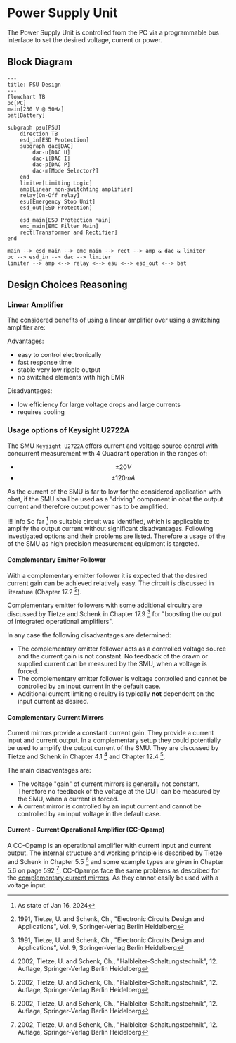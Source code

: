 # Power Supply Unit

The Power Supply Unit is controlled from the PC via a programmable bus interface
to set the desired voltage, current or power.

## Block Diagram

```mermaid
---
title: PSU Design
---
flowchart TB
pc[PC]
main[230 V @ 50Hz]
bat[Battery]

subgraph psu[PSU]
    direction TB
    esd_in[ESD Protection]
    subgraph dac[DAC]
        dac-u[DAC U]
        dac-i[DAC I]
        dac-p[DAC P]
        dac-m[Mode Selector?]
    end
    limiter[Limiting Logic]
    amp[Linear non-switchting amplifier]
    relay[On-Off relay]
    esu[Emergency Stop Unit]
    esd_out[ESD Protection]

    esd_main[ESD Protection Main]
    emc_main[EMC Filter Main]
    rect[Transformer and Rectifier]
end

main --> esd_main --> emc_main --> rect --> amp & dac & limiter
pc --> esd_in --> dac --> limiter
limiter --> amp <--> relay <--> esu <--> esd_out <--> bat
```

## Design Choices Reasoning

### Linear Amplifier

The considered benefits of using a linear amplifier over using a switching
amplifier are:

Advantages:

- easy to control electronically
- fast response time
- stable very low ripple output
- no switched elements with high EMR

Disadvantages:

- low efficiency for large voltage drops and large currents
- requires cooling

### Usage options of Keysight U2722A

The SMU `Keysight U2722A` offers current and voltage source control with
concurrent measurement with 4 Quadrant operation in the ranges of:

- $$ \pm 20 V $$
- $$ \pm 120 mA $$

As the current of the SMU is far to low for the considered application with
obat, if the SMU shall be used as a "driving" component in obat the output
current and therefore output power has to be amplified.

!!! info
    So far [^1] no suitable circuit was identified, which is applicable to amplify
    the output current without significant disadvantages. Following investigated
    options and their problems are listed.
    Therefore a usage of the of the SMU as high precision measurement equipment
    is targeted.

#### Complementary Emitter Follower

With a complementary emitter follower it is expected that the desired current
gain can be achieved relatively easy. The circuit is discussed in literature
(Chapter 17.2 [^TSEC]).

Complementary emitter followers with some additional circuitry are discussed by
Tietze and Schenk in Chapter 17.9 [^TSEC] for "boosting the output of integrated
operational amplifiers".

In any case the following disadvantages are determined:

- The complementary emitter follower acts as a controlled voltage source and the
    current gain is not constant. No feedback of the drawn or supplied current
    can be measured by the SMU, when a voltage is forced.
- The complementary emitter follower is voltage controlled and cannot be
    controlled by an input current in the default case.
- Additional current limiting circuitry is typically **not** dependent on the
    input current as desired.

#### Complementary Current Mirrors

Current mirrors provide a constant current gain. They provide a current input
and current output. In a complementary setup they could potentially be used to
amplify the output current of the SMU. They are discussed by Tietze and Schenk
in Chapter 4.1 [^TSHST] and Chapter 12.4 [^TSHST].

The main disadvantages are:

- The voltage "gain" of current mirrors is generally not constant. Therefore no
    feedback of the voltage at the DUT can be measured by the SMU, when a
    current is forced.
- A current mirror is controlled by an input current and cannot be controlled by
    an input voltage in the default case.

#### Current - Current Operational Amplifier (CC-Opamp)

A CC-Opamp is an operational amplifier with current input and current output.
The internal structure and working principle is described by Tietze and Schenk
in Chapter 5.5 [^TSHST] and some example types are given in Chapter 5.6 on page
592 [^TSHST].
CC-Opamps face the same problems as described for the [complementary current
mirrors](#complementary-current-mirrors). As they cannot easily be used with a
voltage input.


[^1]: As state of Jan 16, 2024

[^TSEC]: 1991, Tietze, U. and Schenk, Ch.,
    "Electronic Circuits Design and Applications", Vol. 9,
    Springer-Verlag Berlin Heidelberg

[^TSHST]: 2002, Tietze, U. and Schenk, Ch.,
    "Halbleiter-Schaltungstechnik", 12. Auflage,
    Springer-Verlag Berlin Heidelberg
